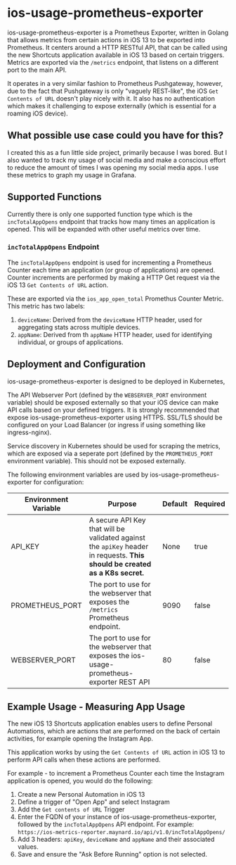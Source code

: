 # ios-usage-prometheus-exporter

ios-usage-prometheus-exporter is a Prometheus Exporter, written in Golang that allows metrics from certain actions in iOS 13 to be exported into Prometheus. It centers around a HTTP RESTful API, that can be called using the new Shortcuts application available in iOS 13 based on certain triggers. Metrics are exported via the `/metrics` endpoint, that listens on a different port to the main API.

It operates in a very similar fashion to Prometheus Pushgateway, however, due to the fact that Pushgateway is only "vaguely REST-like", the iOS `Get Contents of URL` doesn't play nicely with it. It also has no authentication which makes it challenging to expose externally (which is essential for a roaming iOS device).

## What possible use case could you have for this?

I created this as a fun little side project, primarily because I was bored. But I also wanted to track my usage of social media and make a conscious effort to reduce the amount of times I was opening my social media apps. I use these metrics to graph my usage in Grafana.

## Supported Functions

Currently there is only one supported function type which is the `incTotalAppOpens` endpoint that tracks how many times an application is opened. This will be expanded with other useful metrics over time.

### `incTotalAppOpens` Endpoint

The `incTotalAppOpens` endpoint is used for incrementing a Prometheus Counter each time an application (or group of applications) are opened. Counter increments are performed by making a HTTP Get request via the iOS 13 `Get Contents of URL` action.

These are exported via the `ios_app_open_total` Promethus Counter Metric. This metric has two labels:
1. `deviceName`: Derived from the `deviceName` HTTP header, used for aggregating stats across multiple devices.
2. `appName`: Derived from th `appName` HTTP header, used for identifying individual, or groups of applications.


## Deployment and Configuration

ios-usage-prometheus-exporter is designed to be deployed in Kubernetes, 

The API Webserver Port (defined by the `WEBSERVER_PORT` environment variable) should be exposed externally so that your iOS device can make API calls based on your defined triggers. It is strongly recommended that expose ios-usage-prometheus-exporter using HTTPS. SSL/TLS should be configured on your Load Balancer (or ingress if using something like ingress-nginx).

Service discovery in Kubernetes should be used for scraping the metrics, which are exposed via a seperate port (defined by the `PROMETHEUS_PORT` environment variable). This should not be exposed externally. 

The following environment variables are used by ios-usage-prometheus-exporter for configuration:

| Environment Variable  | Purpose                                                                                                                       | Default   | Required  |
| ---                   | ---                                                                                                                           | ---       | ---       |
| API_KEY               | A secure API Key that will be validated against the `apiKey` header in requests. **This should be created as a K8s secret.**  | None      | true      |
| PROMETHEUS_PORT       | The port to use for the webserver that exposes the `/metrics` Prometheus endpoint.                                            | 9090      | false     |
| WEBSERVER_PORT        | The port to use for the webserver that exposes the ios-usage-prometheus-exporter REST API                                     | 80        | false     |


## Example Usage - Measuring App Usage

The new iOS 13 Shortcuts application enables users to define Personal Automations, which are actions that are performed on the back of certain activities, for example opening the Instagram App.

This application works by using the `Get Contents of URL` action in iOS 13 to perform API calls when these actions are performed.

For example - to increment a Prometheus Counter each time the Instagram application is opened, you would do the following:

1. Create a new Personal Automation in iOS 13
2. Define a trigger of "Open App" and select Instagram
3. Add the `Get contents of URL` Trigger
4. Enter the FQDN of your instance of ios-usage-prometheus-exporter, followed by the `incTotalAppOpens` API endpoint. For example: `https://ios-metrics-reporter.maynard.io/api/v1.0/incTotalAppOpens/`
5. Add 3 headers: `apiKey`, `deviceName` and `appName` and their associated values.
6. Save and ensure the "Ask Before Running" option is not selected.